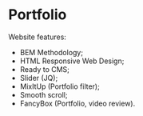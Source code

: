 # Portfolio

Website features:
  - BEM Methodology;
  - HTML Responsive Web Design;
  - Ready to CMS;
  - Slider (JQ);
  - MixItUp (Portfolio filter);
  - Smooth scroll;
  - FancyBox (Portfolio, video review).
